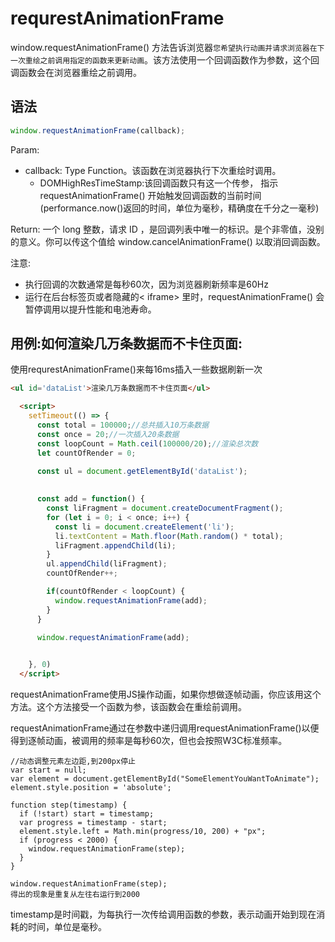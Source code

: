 # requrestAnimationFrame

window.requestAnimationFrame() 方法告诉浏览器`您希望执行动画并请求浏览器在下一次重绘之前调用指定的函数来更新动画`。该方法使用一个回调函数作为参数，这个回调函数会在浏览器重绘之前调用。


## 语法
```js
window.requestAnimationFrame(callback);
```

Param:
- callback: Type Function。该函数在浏览器执行下次重绘时调用。
  - DOMHighResTimeStamp:该回调函数只有这一个传参， 指示requestAnimationFrame() 开始触发回调函数的当前时间(performance.now()返回的时间，单位为毫秒，精确度在千分之一毫秒)

Return:
一个 long 整数，请求 ID ，是回调列表中唯一的标识。是个非零值，没别的意义。你可以传这个值给 window.cancelAnimationFrame() 以取消回调函数。

注意:
- 执行回调的次数通常是每秒60次，因为浏览器刷新频率是60Hz
- 运行在后台标签页或者隐藏的< iframe> 里时，requestAnimationFrame() 会暂停调用以提升性能和电池寿命。

## 用例:如何渲染几万条数据而不卡住页面:
使用requrestAnimationFrame()来每16ms插入一些数据刷新一次
```html
<ul id='dataList'>渲染几万条数据而不卡住页面</ul>

  <script>
    setTimeout(() => {
      const total = 100000;//总共插入10万条数据
      const once = 20;//一次插入20条数据
      const loopCount = Math.ceil(100000/20);//渲染总次数
      let countOfRender = 0;

      const ul = document.getElementById('dataList');
      
      
      const add = function() {
        const liFragment = document.createDocumentFragment();
        for (let i = 0; i < once; i++) {
          const li = document.createElement('li');
          li.textContent = Math.floor(Math.random() * total);
          liFragment.appendChild(li);
        }
        ul.appendChild(liFragment);
        countOfRender++;

        if(countOfRender < loopCount) {
          window.requestAnimationFrame(add);
        }
      }

      window.requestAnimationFrame(add);
      

    }, 0)
  </script>
```


requestAnimationFrame使用JS操作动画，如果你想做逐帧动画，你应该用这个方法。这个方法接受一个函数为参，该函数会在重绘前调用。

requestAnimationFrame通过在参数中递归调用requestAnimationFrame()以便得到逐帧动画，被调用的频率是每秒60次，但也会按照W3C标准频率。

```
//动态调整元素左边距,到200px停止
var start = null;
var element = document.getElementById("SomeElementYouWantToAnimate");
element.style.position = 'absolute';

function step(timestamp) {
  if (!start) start = timestamp;
  var progress = timestamp - start;
  element.style.left = Math.min(progress/10, 200) + "px";
  if (progress < 2000) {
    window.requestAnimationFrame(step);
  }
}

window.requestAnimationFrame(step);
得出的现象是重复从左往右运行到2000
```
timestamp是时间戳，为每执行一次传给调用函数的参数，表示动画开始到现在消耗的时间，单位是毫秒。